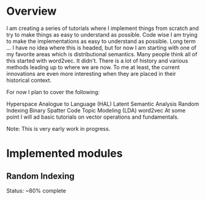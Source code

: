 # Overview

I am creating a series of tutorials where I implement things from scratch and try to make things as easy to understand as possible. Code wise I am trying to make the implementations as easy to understand as possible. Long term ... I have no idea where this is headed, but for now I am starting with one of my favorite areas which is distributional semantics. Many people think all of this started with word2vec. It didn't. There is a lot of history and various methods leading up to where we are now. To me at least, the current innovations are even more interesting when they are placed in their historical context.

For now I plan to cover the following:

Hyperspace Analogue to Language (HAL)
Latent Semantic Analysis
Random Indexing
Binary Spatter Code
Topic Modeling (LDA)
word2vec
At some point I will ad basic tutorials on vector operations and fundamentals.

Note: This is very early work in progress.

# Implemented modules

## Random Indexing

Status: ~80% complete
